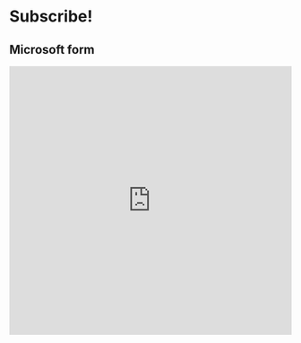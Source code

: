 # Subscribe!
## Microsoft form
<iframe width="640px" height="480px" src="https://forms.office.com/r/NJMwqQGPqw" frameborder="0" marginwidth="0" marginheight="0" style="border: none; max-width:100%; max-height:100vh" allowfullscreen webkitallowfullscreen mozallowfullscreen msallowfullscreen>Loading...</iframe>
